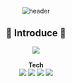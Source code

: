 <div align="center">
  
![header](https://capsule-render.vercel.app/api?type=wave&color=auto&height=300&section=header&text=ChanLee🎈&fontSize=55&fontColor=#FFF)

## 🎈 Introduce 🎈
  <a href="https://lyrical-sternum-e97.notion.site/sc-lee-9a8cb17ae5fa438fa74d76fdf23c3ddc" target="_blank">
    <img src="https://img.shields.io/badge/Notion-000000?style=square&logo=Notion&logoColor=white"/>
  </a>
  <br>
  <br>
  <strong>Tech</strong>
  <br>
  <div>
  <img src="https://img.shields.io/badge/HTML5-E34F26?style=for-the-badge&logo=HTML5&logoColor=white">
    <img src="https://img.shields.io/badge/CSS3-1572B6?style=for-the-badge&logo=CSS3&logoColor=white">
    <img src="https://img.shields.io/badge/JavaScript-3F7DF1E?style=for-the-badge&logo=JavaScript&logoColor=white">
    <img src="https://img.shields.io/badge/React-61DAFB?style=for-the-badge&logo=React&logoColor=black">
  </div>
</div>

